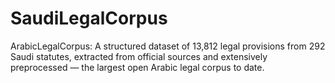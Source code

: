 # SaudiLegalCorpus
ArabicLegalCorpus: A structured dataset of 13,812 legal provisions from 292 Saudi statutes, extracted from official sources and extensively preprocessed — the largest open Arabic legal corpus to date.
